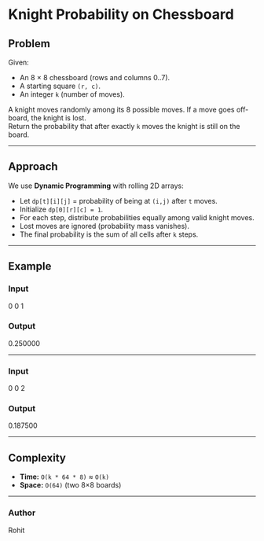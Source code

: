 # Knight Probability on Chessboard

## Problem
Given:
- An 8 × 8 chessboard (rows and columns 0..7).
- A starting square `(r, c)`.
- An integer `k` (number of moves).

A knight moves randomly among its 8 possible moves. If a move goes off-board, the knight is lost.  
Return the probability that after exactly `k` moves the knight is still on the board.

---

## Approach
We use **Dynamic Programming** with rolling 2D arrays:
- Let `dp[t][i][j]` = probability of being at `(i,j)` after `t` moves.
- Initialize `dp[0][r][c] = 1`.
- For each step, distribute probabilities equally among valid knight moves.
- Lost moves are ignored (probability mass vanishes).
- The final probability is the sum of all cells after `k` steps.

---

## Example
### Input
0 0 1
### Output
0.250000

---

### Input
0 0 2
### Output
0.187500

---

## Complexity
- **Time:** `O(k * 64 * 8)` ≈ `O(k)`
- **Space:** `O(64)` (two 8×8 boards)

---

### Author 
Rohit
